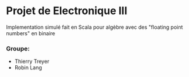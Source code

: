 # Projet de Electronique III
Implementation simulé fait en Scala pour algèbre avec des "floating point numbers" en binaire 

### Groupe:
* Thierry Treyer
* Robin Lang
